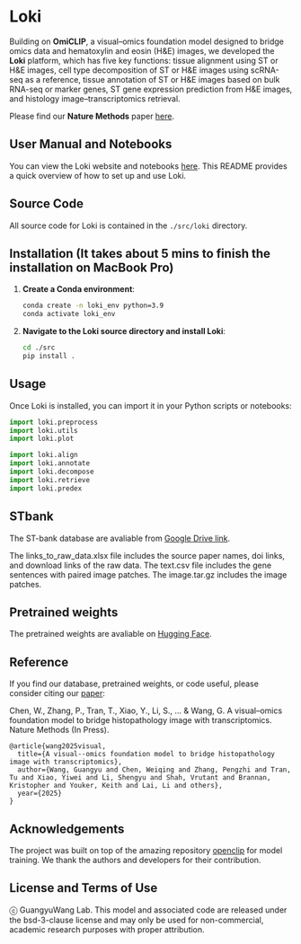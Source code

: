 # Loki
Building on **OmiCLIP**, a visual–omics foundation model designed to bridge omics data and hematoxylin and eosin (H&E) images, we developed the **Loki** platform, which has five key functions: tissue alignment using ST or H&E images, cell type decomposition of ST or H&E images using scRNA-seq as a reference, tissue annotation of ST or H&E images based on bulk RNA-seq or marker genes, ST gene expression prediction from H&E images, and histology image–transcriptomics retrieval.

Please find our **Nature Methods** paper [here](https://doi.org/10.21203/rs.3.rs-5183775/v1).


## User Manual and Notebooks
You can view the Loki website and notebooks [here](https://guangyuwanglab2021.github.io/Loki/).
This README provides a quick overview of how to set up and use Loki.


## Source Code
All source code for Loki is contained in the `./src/loki` directory.


## Installation (It takes about 5 mins to finish the installation on MacBook Pro)

1. **Create a Conda environment**:
   ```bash
   conda create -n loki_env python=3.9
   conda activate loki_env
   ```

2. **Navigate to the Loki source directory and install Loki**:
   ```bash
   cd ./src
   pip install .
   ```

## Usage
Once Loki is installed, you can import it in your Python scripts or notebooks:
   ```python
   import loki.preprocess
   import loki.utils
   import loki.plot

   import loki.align
   import loki.annotate
   import loki.decompose
   import loki.retrieve
   import loki.predex
   ```

## STbank
The ST-bank database are avaliable from [Google Drive link](https://drive.google.com/drive/folders/1J15cO-pXTwkTjRAR-v-_nQkqXNfcCNn3?usp=share_link).

The links_to_raw_data.xlsx file includes the source paper names, doi links, and download links of the raw data.
The text.csv file includes the gene sentences with paired image patches.
The image.tar.gz includes the image patches.


## Pretrained weights
The pretrained weights are avaliable on [Hugging Face](https://huggingface.co/WangGuangyuLab/Loki).


## Reference
If you find our database, pretrained weights, or code useful, please consider citing our [paper](https://doi.org/10.21203/rs.3.rs-5183775/v1):

Chen, W., Zhang, P., Tran, T., Xiao, Y., Li, S., ... & Wang, G. A visual–omics foundation model to bridge histopathology image with transcriptomics. Nature Methods (In Press).
```
@article{wang2025visual,
  title={A visual--omics foundation model to bridge histopathology image with transcriptomics},
  author={Wang, Guangyu and Chen, Weiqing and Zhang, Pengzhi and Tran, Tu and Xiao, Yiwei and Li, Shengyu and Shah, Vrutant and Brannan, Kristopher and Youker, Keith and Lai, Li and others},
  year={2025}
}
```

## Acknowledgements
The project was built on top of the amazing repository [openclip](https://github.com/mlfoundations/open_clip) for model training. We thank the authors and developers for their contribution. 


## License and Terms of Use
ⓒ GuangyuWang Lab. This model and associated code are released under the bsd-3-clause license and may only be used for non-commercial, academic research purposes with proper attribution.
